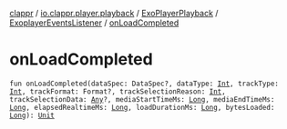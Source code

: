 [clappr](../../../index.md) / [io.clappr.player.playback](../../index.md) / [ExoPlayerPlayback](../index.md) / [ExoplayerEventsListener](index.md) / [onLoadCompleted](.)

# onLoadCompleted

`fun onLoadCompleted(dataSpec: DataSpec?, dataType: `[`Int`](https://kotlinlang.org/api/latest/jvm/stdlib/kotlin/-int/index.html)`, trackType: `[`Int`](https://kotlinlang.org/api/latest/jvm/stdlib/kotlin/-int/index.html)`, trackFormat: Format?, trackSelectionReason: `[`Int`](https://kotlinlang.org/api/latest/jvm/stdlib/kotlin/-int/index.html)`, trackSelectionData: `[`Any`](https://kotlinlang.org/api/latest/jvm/stdlib/kotlin/-any/index.html)`?, mediaStartTimeMs: `[`Long`](https://kotlinlang.org/api/latest/jvm/stdlib/kotlin/-long/index.html)`, mediaEndTimeMs: `[`Long`](https://kotlinlang.org/api/latest/jvm/stdlib/kotlin/-long/index.html)`, elapsedRealtimeMs: `[`Long`](https://kotlinlang.org/api/latest/jvm/stdlib/kotlin/-long/index.html)`, loadDurationMs: `[`Long`](https://kotlinlang.org/api/latest/jvm/stdlib/kotlin/-long/index.html)`, bytesLoaded: `[`Long`](https://kotlinlang.org/api/latest/jvm/stdlib/kotlin/-long/index.html)`): `[`Unit`](https://kotlinlang.org/api/latest/jvm/stdlib/kotlin/-unit/index.html)